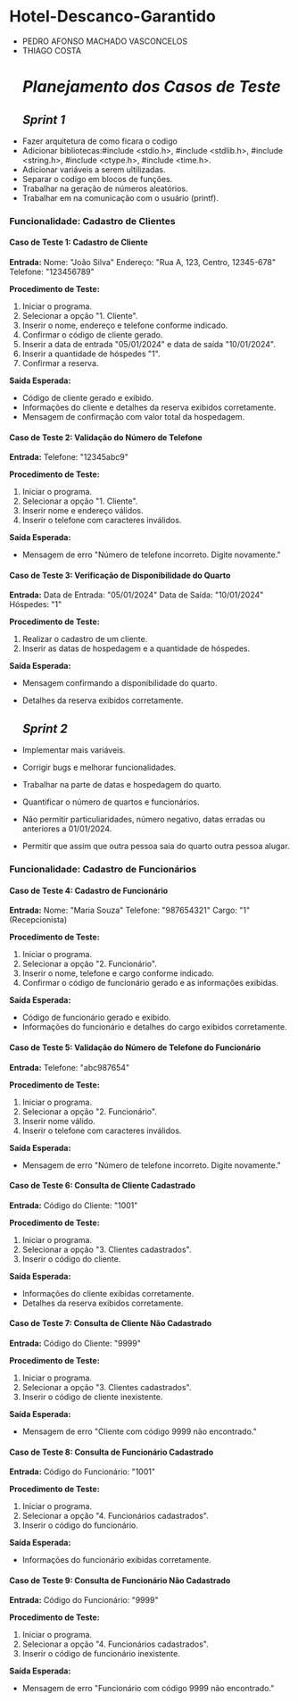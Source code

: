   # Hotel-Descanco-Garantido
- PEDRO AFONSO MACHADO VASCONCELOS
- THIAGO COSTA
   # *Planejamento dos Casos de Teste*
  ## *Sprint 1*
- Fazer arquitetura de como ficara o codigo
- Adicionar bibliotecas:#include <stdio.h>,
#include <stdlib.h>,
#include <string.h>,
#include <ctype.h>,
#include <time.h>.
- Adicionar variáveis a serem ultilizadas.
- Separar o codigo em blocos de funções.
- Trabalhar na geração de números aleatórios.
- Trabalhar em na comunicação com o usuário (printf).
### Funcionalidade: Cadastro de Clientes

#### Caso de Teste 1: Cadastro de Cliente

**Entrada:**
Nome: "João Silva"
Endereço: "Rua A, 123, Centro, 12345-678"
Telefone: "123456789"

**Procedimento de Teste:**
1. Iniciar o programa.
2. Selecionar a opção "1. Cliente".
3. Inserir o nome, endereço e telefone conforme indicado.
4. Confirmar o código de cliente gerado.
5. Inserir a data de entrada "05/01/2024" e data de saída "10/01/2024".
6. Inserir a quantidade de hóspedes "1".
7. Confirmar a reserva.

**Saída Esperada:**
- Código de cliente gerado e exibido.
- Informações do cliente e detalhes da reserva exibidos corretamente.
- Mensagem de confirmação com valor total da hospedagem.

#### Caso de Teste 2: Validação do Número de Telefone

**Entrada:**
Telefone: "12345abc9"

**Procedimento de Teste:**
1. Iniciar o programa.
2. Selecionar a opção "1. Cliente".
3. Inserir nome e endereço válidos.
4. Inserir o telefone com caracteres inválidos.

**Saída Esperada:**
- Mensagem de erro "Número de telefone incorreto. Digite novamente."

#### Caso de Teste 3: Verificação de Disponibilidade do Quarto

**Entrada:**
Data de Entrada: "05/01/2024"
Data de Saída: "10/01/2024"
Hóspedes: "1"

**Procedimento de Teste:**
1. Realizar o cadastro de um cliente.
2. Inserir as datas de hospedagem e a quantidade de hóspedes.

**Saída Esperada:**
- Mensagem confirmando a disponibilidade do quarto.
- Detalhes da reserva exibidos corretamente.

  ## *Sprint 2*
- Implementar mais variáveis.
- Corrigir bugs e melhorar funcionalidades.
- Trabalhar na parte de datas e hospedagem do quarto.
- Quantificar o número de quartos e funcionários.
- Não permitir particuliaridades, número negativo, datas erradas ou anteriores a 01/01/2024.
- Permitir que assim que outra pessoa saia do quarto outra pessoa alugar.
### Funcionalidade: Cadastro de Funcionários

#### Caso de Teste 4: Cadastro de Funcionário

**Entrada:**
Nome: "Maria Souza"
Telefone: "987654321"
Cargo: "1" (Recepcionista)

**Procedimento de Teste:**
1. Iniciar o programa.
2. Selecionar a opção "2. Funcionário".
3. Inserir o nome, telefone e cargo conforme indicado.
4. Confirmar o código de funcionário gerado e as informações exibidas.

**Saída Esperada:**
- Código de funcionário gerado e exibido.
- Informações do funcionário e detalhes do cargo exibidos corretamente.

#### Caso de Teste 5: Validação do Número de Telefone do Funcionário

**Entrada:**
Telefone: "abc987654"

**Procedimento de Teste:**
1. Iniciar o programa.
2. Selecionar a opção "2. Funcionário".
3. Inserir nome válido.
4. Inserir o telefone com caracteres inválidos.

**Saída Esperada:**
- Mensagem de erro "Número de telefone incorreto. Digite novamente."

#### Caso de Teste 6: Consulta de Cliente Cadastrado

**Entrada:**
Código do Cliente: "1001"

**Procedimento de Teste:**
1. Iniciar o programa.
2. Selecionar a opção "3. Clientes cadastrados".
3. Inserir o código do cliente.

**Saída Esperada:**
- Informações do cliente exibidas corretamente.
- Detalhes da reserva exibidos corretamente.

#### Caso de Teste 7: Consulta de Cliente Não Cadastrado

**Entrada:**
Código do Cliente: "9999"

**Procedimento de Teste:**
1. Iniciar o programa.
2. Selecionar a opção "3. Clientes cadastrados".
3. Inserir o código de cliente inexistente.

**Saída Esperada:**
- Mensagem de erro "Cliente com código 9999 não encontrado."

#### Caso de Teste 8: Consulta de Funcionário Cadastrado

**Entrada:**
Código do Funcionário: "1001"

**Procedimento de Teste:**
1. Iniciar o programa.
2. Selecionar a opção "4. Funcionários cadastrados".
3. Inserir o código do funcionário.

**Saída Esperada:**
- Informações do funcionário exibidas corretamente.

#### Caso de Teste 9: Consulta de Funcionário Não Cadastrado

**Entrada:**
Código do Funcionário: "9999"

**Procedimento de Teste:**
1. Iniciar o programa.
2. Selecionar a opção "4. Funcionários cadastrados".
3. Inserir o código de funcionário inexistente.

**Saída Esperada:**
- Mensagem de erro "Funcionário com código 9999 não encontrado."
